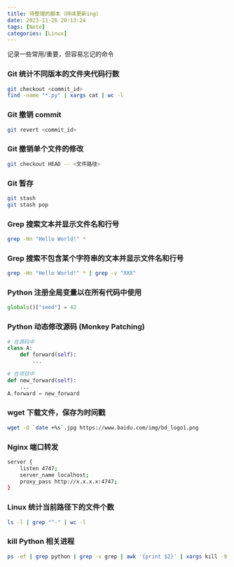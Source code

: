 ```yaml
---
title: 待整理的脚本（持续更新ing）
date: 2023-11-26 20:13:24
tags: [Note]
categories: [Linux]
---
```

记录一些常用/重要，但容易忘记的命令

<!-- more -->

### Git 统计不同版本的文件夹代码行数

```bash
git checkout <commit_id>
find -name "*.py" | xargs cat | wc -l
```

### Git 撤销 commit

```bash
git revert <commit_id>
```

### Git 撤销单个文件的修改

```bash
git checkout HEAD -- <文件路径>
```

### Git 暂存

```bash
git stash
git stash pop
```

### Grep 搜索文本并显示文件名和行号

```bash
grep -Hn "Hello World!" *
```

### Grep 搜索不包含某个字符串的文本并显示文件名和行号

```bash
grep -Hn "Hello World!" * | grep -v "XXX"
```

### Python 注册全局变量以在所有代码中使用

```python
globals()["seed"] = 42
```

### Python 动态修改源码 (Monkey Patching)

```python
# 在源码中
class A:
    def forward(self):
        ...

# 在项目中
def new_forward(self):
    ...
A.forward = new_forward
```

### wget 下载文件，保存为时间戳

```bash
wget -O `date +%s`.jpg https://www.baidu.com/img/bd_logo1.png
```

### Nginx 端口转发

```bash
server {
    listen 4747;
    server_name localhost;
    proxy_pass http://x.x.x.x:4747;
}
```

### Linux 统计当前路径下的文件个数

```bash
ls -l | grep "^-" | wc -l
```

### kill Python 相关进程

```bash
ps -ef | grep python | grep -v grep | awk '{print $2}' | xargs kill -9
```
